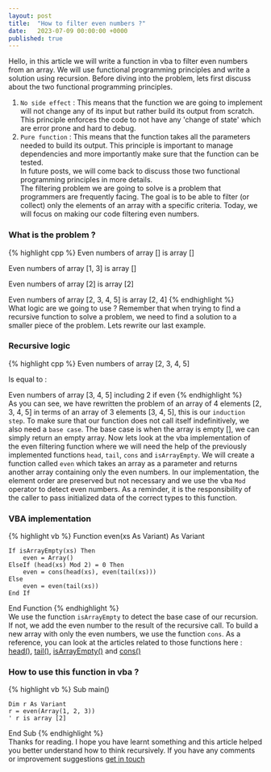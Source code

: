 ```yaml
---
layout: post
title:  "How to filter even numbers ?"
date:   2023-07-09 00:00:00 +0000
published: true
---
```

Hello, in this article we will write a function in vba to filter even numbers from an array. We will use functional programming principles and write a solution using recursion. Before diving into the problem, lets first discuss about the two functional programming principles.<br/>
1) `No side effect` : This means that the function we are going to implement will not change any of its input but rather build its output from scratch. This principle enforces the code to not have any 'change of state' which are error prone and hard to debug.<br/>
2) `Pure function` : This means that the function takes all the parameters needed to build its output. This principle is important to manage dependencies and more importantly make sure that the function can be tested. <br/>
In future posts, we will come back to discuss those two functional programming principles in more details.<br/>
The filtering problem we are going to solve is a problem that programmers are frequently facing. The goal is to be able to filter (or collect) only the elements of an array with a specific criteria. Today, we will focus on making our code filtering even numbers.
### What is the problem ?
{% highlight cpp %}
Even numbers of array [] is array []

Even numbers of array [1, 3] is array []

Even numbers of array [2] is array [2]

Even numbers of array [2, 3, 4, 5] is array [2, 4]
{% endhighlight %}
<br/>
What logic are we going to use ? Remember that when trying to find a recursive function to solve a problem, we need to find a solution to a smaller piece of the problem. Lets rewrite our last example.

### Recursive logic
{% highlight cpp %}
Even numbers of array [2, 3, 4, 5] 

Is equal to :

Even numbers of array [3, 4, 5] including 2 if even
{% endhighlight %}
<br/>
As you can see, we have rewritten the problem of an array of 4 elements [2, 3, 4, 5] in terms of an array of 3 elements [3, 4, 5], this is our `induction step`. To make sure that our function does not call itself indefinitively, we also need a `base case`. The base case is when the array is empty [], we can simply return an empty array. Now lets look at the vba implementation of the even filtering function where we will need the help of the previously implemented functions `head`, `tail`, `cons` and `isArrayEmpty`. We will create a function called `even` which takes an array as a parameter and returns another array containing only the even numbers. In our implementation, the element order are preserved but not necessary and we use the vba `Mod` operator to detect even numbers. As a reminder, it is the responsibility of the caller to pass initialized data of the correct types to this function.

### VBA implementation
{% highlight vb %}
Function even(xs As Variant) As Variant

    If isArrayEmpty(xs) Then
        even = Array()
    ElseIf (head(xs) Mod 2) = 0 Then
        even = cons(head(xs), even(tail(xs)))
    Else
        even = even(tail(xs))
    End If

End Function
{% endhighlight %}
<br/>
We use the function `isArrayEmpty` to detect the base case of our recursion. If not, we add the even number to the result of the recursive call. To build a new array with only the even numbers, we use the function `cons`. As a reference, you can look at the articles related to those functions here : <a href="https://www.functionalvba.com/2023/05/29/function-head-over-a-vba-array.html">head()</a>, <a href="https://www.functionalvba.com/2023/06/05/function-tail-over-a-vba-array.html">tail()</a>, <a href="https://www.functionalvba.com/2023/06/19/first-recursive-function-in-vba.html">isArrayEmpty()</a> and <a href="https://www.functionalvba.com/2023/06/12/what-can-be-cons-in-vba.html">cons()</a>

### How to use this function in vba ?
{% highlight vb %}
Sub main()

    Dim r As Variant
    r = even(Array(1, 2, 3))
    ' r is array [2]

End Sub
{% endhighlight %}
<br/>
Thanks for reading. I hope you have learnt something and this article helped you better understand how to think recursively. If you have any comments or improvement suggestions <a href="mailto:hello@assadnavi.ch">get in touch</a>